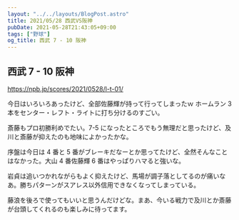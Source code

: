 ```yaml
---
layout: "../../layouts/BlogPost.astro"
title: 2021/05/28 西武VS阪神
pubDate: 2021-05-28T21:43:05+09:00
tags: ["野球"]
og_title: 西武 7 - 10 阪神
---
```


## 西武 7 - 10 阪神

https://npb.jp/scores/2021/0528/l-t-01/

今日はいろいろあったけど、全部佐藤輝が持って行ってしまったｗ ホームラン 3 本をセンター・レフト・ライトに打ち分けるのすごい。

斎藤もプロ初勝利めでたい。7-5 になったところでもう無理だと思ったけど、及川と斎藤が抑えたのも地味によかったかな。

序盤は今日は 4 番と 5 番がブレーキだなーとか思ってたけど、全然そんなことはなかった。大山 4 番佐藤輝 6 番はやっぱりハマると強いな。

岩貞は追いつかれながらもよく抑えたけど、馬場が調子落としてるのが痛いなあ。勝ちパターンがスアレス以外信用できなくなってしまっている。

藤浪を後ろで使ってもいいと思うんだけどな。まあ、今いる戦力で及川とか斎藤が台頭してくれるのも楽しみに待ってます。

